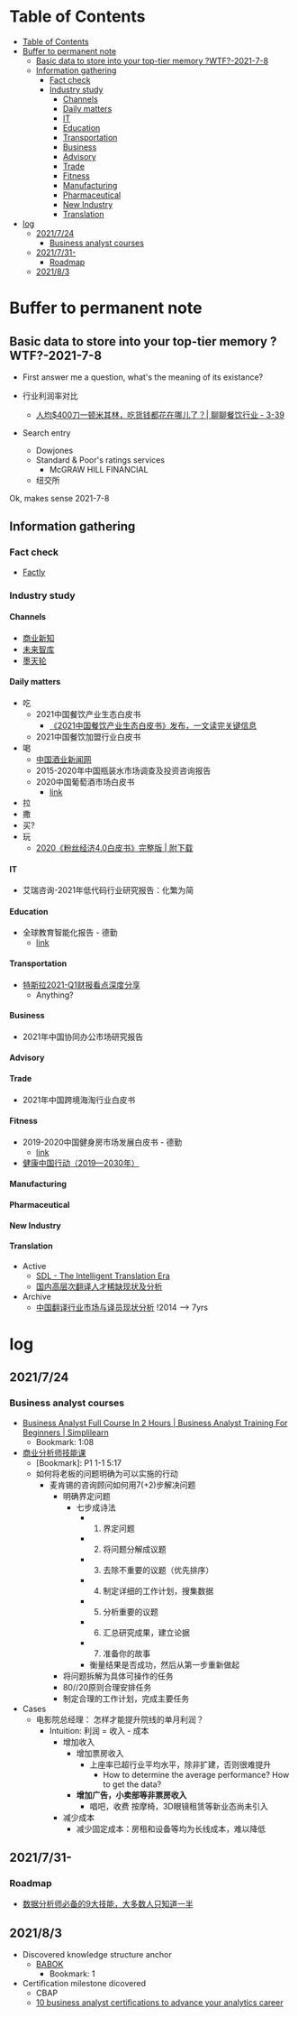 # Table of Contents
- [Table of Contents](#table-of-contents)
- [Buffer to permanent note](#buffer-to-permanent-note)
  - [Basic data to store into your top-tier memory ?WTF?-2021-7-8](#basic-data-to-store-into-your-top-tier-memory-wtf-2021-7-8)
  - [Information gathering](#information-gathering)
    - [Fact check](#fact-check)
    - [Industry study](#industry-study)
      - [Channels](#channels)
      - [Daily matters](#daily-matters)
      - [IT](#it)
      - [Education](#education)
      - [Transportation](#transportation)
      - [Business](#business)
      - [Advisory](#advisory)
      - [Trade](#trade)
      - [Fitness](#fitness)
      - [Manufacturing](#manufacturing)
      - [Pharmaceutical](#pharmaceutical)
      - [New Industry](#new-industry)
      - [Translation](#translation)
- [log](#log)
  - [2021/7/24](#2021724)
    - [Business analyst courses](#business-analyst-courses)
  - [2021/7/31-](#2021731-)
    - [Roadmap](#roadmap)
  - [2021/8/3](#202183)
# Buffer to permanent note
## Basic data to store into your top-tier memory ?WTF?-2021-7-8
- First answer me a question, what's the meaning of its existance?
- 行业利润率对比
  - [人均$400刀一顿米其林，吃货钱都花在哪儿了？| 聊聊餐饮行业  - 3-39](https://www.youtube.com/watch?v=JFETIGpijx4)

- Search entry
  - Dowjones
  - Standard & Poor's ratings services
    - McGRAW HILL FINANCIAL
  - 纽交所

Ok, makes sense 2021-7-8
## Information gathering
### Fact check
- [Factly](https://factly.in/)
### Industry study
#### Channels
- [商业新知](https://www.shangyexinzhi.com/)
- [未来智库](https://www.vzkoo.com/)
- [墨天轮](https://www.modb.pro/)

#### Daily matters
- 吃
  - 2021中国餐饮产业生态白皮书
    - [《2021中国餐饮产业生态白皮书》发布，一文读完关键信息](https://www.163.com/dy/article/G6E1N1HR05118O92.html)
  - 2021中国餐饮加盟行业白皮书
- 喝
  - [中国酒业新闻网](http://www.cnwinenews.com/)
  - 2015-2020年中国瓶装水市场调查及投资咨询报告
  - 2020中国葡萄酒市场白皮书
    - [link](http://www.cnwinenews.com/html/2021/putaojiu_0405/123561.html)
- 拉
- 撒
- 买?
- 玩
  - [2020《粉丝经济4.0白皮书》完整版 | 附下载](https://www.shangyexinzhi.com/article/365975.html)
#### IT
- 艾瑞咨询-2021年低代码行业研究报告：化繁为简
#### Education
- 全球教育智能化报告 - 德勤
  - [link](https://www2.deloitte.com/content/dam/Deloitte/cn/Documents/technology-media-telecommunications/deloitte-cn-tmt-global-development-of-ai-based-education-zh-191108.pdf)
#### Transportation
- [特斯拉2021-Q1财报看点深度分享](https://www.youtube.com/watch?v=yovWPlbQ0sE)
  - Anything?

#### Business
- 2021年中国协同办公市场研究报告
#### Advisory

#### Trade
- 2021年中国跨境海淘行业白皮书
#### Fitness
- 2019-2020中国健身房市场发展白皮书 - 德勤
  - [link](https://www2.deloitte.com/content/dam/Deloitte/cn/Documents/technology-media-telecommunications/deloitte-cn-tmt-2019-2020-china-gym-market-development-white-paper-zh-201118.pdf)
- [健康中国行动（2019—2030年）](https://www.tjh.com.cn/plmnhytf12f3/1/1111/%E5%8C%BB%E6%94%B9%E4%B8%93%E6%A0%8F/%E5%81%A5%E5%BA%B7%E4%B8%AD%E5%9B%BD%E8%A1%8C%E5%8A%A8%EF%BC%882019%E2%80%942030%E5%B9%B4%EF%BC%89.pdf)

#### Manufacturing
#### Pharmaceutical
#### New Industry
#### Translation
- Active
  - [SDL - The Intelligent Translation Era](https://drive.google.com/file/d/1UjUruYIyBuXn4OP_m7t8G7KmbQ6Q1yfC/view?usp=sharing)
  - [国内高层次翻译人才稀缺现状及分析](http://www.xinhuanet.com/talking/20140723a/index.htm)
- Archive
  - [中国翻译行业市场与译员现状分析](https://www.tjxz.cc/24067) !2014 --> 7yrs 
# log
## 2021/7/24
### Business analyst courses
- [Business Analyst Full Course In 2 Hours | Business Analyst Training For Beginners | Simplilearn](https://www.youtube.com/watch?v=f9DzS6NdgwU)
  - Bookmark: 1:08
- [商业分析师技能课](https://www.bilibili.com/video/BV1Ky4y1B733?from=search&seid=2082325064489175330)
  - \[Bookmark\]: P1 1-1 5:17
  - 如何将老板的问题明确为可以实施的行动
    - 麦肯锡的咨询顾问如何用7\(+2\)步解决问题
      - 明确界定问题
        - 七步成诗法
          - 1. 界定问题
          - 2. 将问题分解成议题
          - 3. 去除不重要的议题（优先排序）
          - 4. 制定详细的工作计划，搜集数据
          - 5. 分析重要的议题
          - 6. 汇总研究成果，建立论据
          - 7. 准备你的故事
          - 衡量结果是否成功，然后从第一步重新做起
      - 将问题拆解为具体可操作的任务
      - 80//20原则合理安排任务
      - 制定合理的工作计划，完成主要任务
- Cases
  - 电影院总经理： 怎样才能提升院线的单月利润？
    - Intuition: 利润 = 收入 - 成本
      - 增加收入
        - 增加票房收入
          - 上座率已超行业平均水平，除非扩建，否则很难提升
            - How to determine the average performance? How to get the data?
        - **增加广告，小卖部等非票房收入**
          - 唱吧，收费 按摩椅，3D眼镜租赁等新业态尚未引入
      - 减少成本
        - 减少固定成本：房租和设备等均为长线成本，难以降低

## 2021/7/31-
### Roadmap
- [数据分析师必备的9大技能，大多数人只知道一半](https://database.51cto.com/art/201910/604538.htm)


## 2021/8/3
- Discovered knowledge structure anchor
  - [BABOK](https://book.akij.net/eBooks/2018/September/5b8a80dd494ce/BABOK_Guide_v3_Member.pdf)
    - Bookmark: 1
- Certification milestone dicovered
  - CBAP
  - [10 business analyst certifications to advance your analytics career](https://www.cio.com/article/3269514/6-business-analyst-certifications-to-advance-your-analytics-career.html)